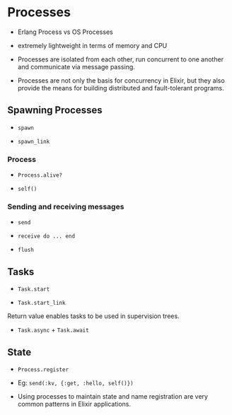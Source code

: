 # Processes

- Erlang Process vs OS Processes

- extremely lightweight in terms of memory and CPU

- Processes are isolated from each other, run concurrent to one another and communicate via message passing.

- Processes are not only the basis for concurrency in Elixir, but they also provide the means for building distributed and fault-tolerant programs.

## Spawning Processes

- `spawn`

- `spawn_link`

### Process

- `Process.alive?`

- `self()`

### Sending and receiving messages

- `send`

- `receive do ... end`

- `flush`

## Tasks

- `Task.start`

- `Task.start_link`

Return value enables tasks to be used in supervision trees.

- `Task.async` + `Task.await`

## State

- `Process.register`

- Eg: `send(:kv, {:get, :hello, self()})`

- Using processes to maintain state and name registration are very common patterns in Elixir applications.
